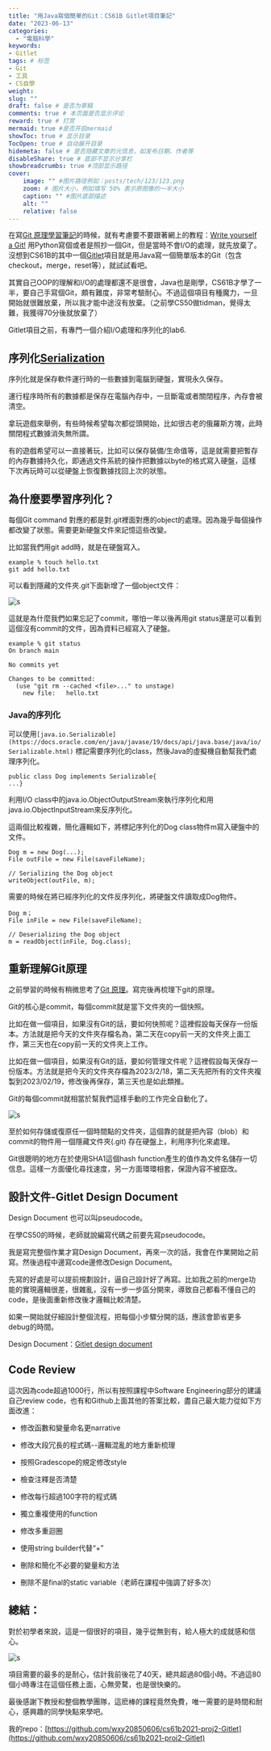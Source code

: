 ```yaml
---
title: "用Java寫個簡單的Git：CS61B Gitlet項目筆記"
date: "2023-06-13"
categories: 
  - "電腦科學"
keywords: 
- Gitlet
tags: # 标签
- Git
- 工具
- CS自學
weight:
slug: ""
draft: false # 是否为草稿
comments: true # 本页面是否显示评论
reward: true # 打赏
mermaid: true #是否开启mermaid
showToc: true # 显示目录
TocOpen: true # 自动展开目录
hidemeta: false # 是否隐藏文章的元信息，如发布日期、作者等
disableShare: true # 底部不显示分享栏
showbreadcrumbs: true #顶部显示路径
cover:
    image: "" #图片路径例如：posts/tech/123/123.png
    zoom: # 图片大小，例如填写 50% 表示原图像的一半大小
    caption: "" #图片底部描述
    alt: ""
    relative: false
---
```


在寫[Git 原理學習筆記](https://fulltimemammy.com/git-internal/)的時候，就有考慮要不要跟著網上的教程：[Write yourself a Git!](https://wyag.thb.lt/#orga22d15c) 用Python寫個或者是照抄一個Git，但是當時不會I/O的處理，就先放棄了。沒想到CS61B的其中一個[Gitlet](https://sp21.datastructur.es/materials/proj/proj2/proj2)項目就是用Java寫一個簡單版本的Git（包含checkout，merge，reset等），就試試看吧。

其實自己OOP的理解和I/O的處理都還不是很會，Java也是剛學，CS61B才學了一半，要自己手寫個Git，頗有難度，非常考驗耐心。不過這個項目有種魔力，一旦開始就很難放棄，所以我才能中途沒有放棄。（之前學CS50做tidman，覺得太難，我獲得70分後就放棄了）

Gitlet項目之前，有專門一個介紹I/O處理和序列化的lab6.

## **序列化[Serialization](https://en.wikipedia.org/wiki/Serialization)**

序列化就是保存軟件運行時的一些數據到電腦到硬盤，實現永久保存。

運行程序時所有的數據都是保存在電腦內存中，一旦斷電或者關閉程序，內存會被清空。

拿玩遊戲來舉例，有些時候希望每次都從頭開始，比如很古老的俄羅斯方塊，此時關閉程式數據消失無所謂。

有的遊戲希望可以一直接著玩，比如可以保存裝備/生命值等，這是就需要把暫存的內存數據持久化，即通過文件系統的操作把數據以byte的格式寫入硬盤，這樣下次再玩時可以從硬盤上恢復數據找回上次的狀態。

## 為什麼要學習序列化？

每個Git command 對應的都是對.git裡面對應的object的處理。因為幾乎每個操作都改變了狀態。需要更新硬盤文件來記憶這些改變。

比如當我們用git add時，就是在硬盤寫入。

```
example % touch hello.txt
git add hello.txt
```

可以看到隱藏的文件夾.git下面新增了一個object文件：

![s](/images/2024031401.png)

這就是為什麼我們如果忘記了commit，哪怕一年以後再用git status還是可以看到這個沒有commit的文件，因為資料已經寫入了硬盤。

```
example % git status
On branch main

No commits yet

Changes to be committed:
  (use "git rm --cached <file>..." to unstage)
	new file:   hello.txt
```

### Java的序列化

可以使用`[java.io.Serializable](https://docs.oracle.com/en/java/javase/19/docs/api/java.base/java/io/Serializable.html)` 標記需要序列化的class，然後Java的虛擬機自動幫我們處理序列化。

```
public class Dog implements Serializable{
...}
```

利用I/O class中的java.io.ObjectOutputStream來執行序列化和用java.io.ObjectInputStream來反序列化。

這兩個比較複雜，簡化邏輯如下，將標記序列化的Dog class物件m寫入硬盤中的文件。

```
Dog m = new Dog(...);
File outFile = new File(saveFileName);

// Serializing the Dog object
writeObject(outFile, m);
```

需要的時候在將已經序列化的文件反序列化，將硬盤文件讀取成Dog物件。

```
Dog m；
File inFile = new File(saveFileName);

// Deserializing the Dog object
m = readObject(inFile, Dog.class);
```

## 重新理解**Git原理**

之前學習的時候有稍微思考了[Git 原理](https://fulltimemammy.com/git-internal/)。寫完後再梳理下git的原理。

Git的核心是commit，每個commit就是當下文件夾的一個快照。

比如在做一個項目，如果沒有Git的話，要如何快照呢？這裡假設每天保存一份版本。方法就是把今天的文件夾存檔名為，第二天在copy前一天的文件夾上面工作，第三天也在copy前一天的文件夾上工作。

比如在做一個項目，如果沒有Git的話，要如何管理文件呢？這裡假設每天保存一份版本。方法就是把今天的文件夾存檔為2023/2/18，第二天先把所有的文件夾複製到2023/02/19，修改後再保存，第三天也是如此類推。

Git的每個commit就相當於幫我們這樣手動的工作完全自動化了。

![s](/images/Screenshot-2023-02-18-at-5.49.39-AM.png)

至於如何存儲或復原任一個時間點的文件夾，這個靠的就是把內容（blob）和commit的物件用一個隱藏文件夾(.git) 存在硬盤上，利用序列化來處理。

Git很聰明的地方在於使用SHA1這個hash function產生的值作為文件名儲存一切信息。這樣一方面優化尋找速度，另一方面環環相套，保證內容不被竄改。

## 設計文件-Gitlet Design Document

Design Document 也可以叫pseudocode。

在學CS50的時候，老師就說編寫代碼之前要先寫pseudocode。

我是寫完整個作業才寫Design Document，再來一次的話，我會在作業開始之前寫。然後過程中邊寫code邊修改Design Document。

先寫的好處是可以提前規劃設計，逼自己設計好了再寫。比如我之前的merge功能的實現邏輯很差，很雜亂，沒有一步一步區分開來，導致自己都看不懂自己的code，是後面重新修改後才邏輯比較清楚。

如果一開始就仔細設計整個流程，把每個小步驟分開的話，應該會節省更多debug的時間。

Design Document：[Gitlet design document](https://fulltimemammy.com/gitlet-design-document/)

## Code Review

這次因為code超過1000行，所以有按照課程中Software Engineering部分的建議自己review code，也有和Github上面其他的答案比較，盡自己最大能力從如下方面改進：

- 修改函數和變量命名更narrative

- 修改大段冗長的程式碼--邏輯混亂的地方重新梳理

- 按照Gradescope的規定修改style

- 檢查注釋是否清楚

- 修改每行超過100字符的程式碼

- 獨立重複使用的function

- 修改多重迴圈

- 使用string builder代替“+”

- 刪除和簡化不必要的變量和方法

- 刪除不是final的static variable（老師在課程中強調了好多次）

## 總結：

對於初學者來說，這是一個很好的項目，幾乎從無到有，給人極大的成就感和信心。

![s](/images/Screenshot-2023-06-11-at-10.19.57-PM-1024x427.png)

項目需要的最多的是耐心，估計我前後花了40天，總共超過80個小時。不過這80個小時專注在這個任務上面，心無旁騖，也是很快樂的。

最後感謝下教授和整個教學團隊，這麽棒的課程竟然免費，唯一需要的是時間和耐心，感興趣的同學快點來學吧。

我的repo：[https://github.com/wxy20850606/cs61b2021-proj2-Gitlet](https://github.com/wxy20850606/cs61b2021-proj2-Gitlet)
